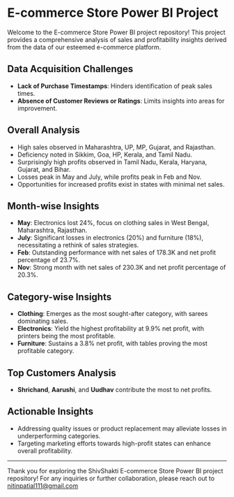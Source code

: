 # E-commerce Store Power BI Project

Welcome to the E-commerce Store Power BI project repository! This project provides a comprehensive analysis of sales and profitability insights derived from the data of our esteemed e-commerce platform.

## Data Acquisition Challenges

- **Lack of Purchase Timestamps**: Hinders identification of peak sales times.
- **Absence of Customer Reviews or Ratings**: Limits insights into areas for improvement.

## Overall Analysis

- High sales observed in Maharashtra, UP, MP, Gujarat, and Rajasthan.
- Deficiency noted in Sikkim, Goa, HP, Kerala, and Tamil Nadu.
- Surprisingly high profits observed in Tamil Nadu, Kerala, Haryana, Gujarat, and Bihar.
- Losses peak in May and July, while profits peak in Feb and Nov.
- Opportunities for increased profits exist in states with minimal net sales.

## Month-wise Insights

- **May**: Electronics lost 24%, focus on clothing sales in West Bengal, Maharashtra, Rajasthan.
- **July**: Significant losses in electronics (20%) and furniture (18%), necessitating a rethink of sales strategies.
- **Feb**: Outstanding performance with net sales of 178.3K and net profit percentage of 23.7%.
- **Nov**: Strong month with net sales of 230.3K and net profit percentage of 20.3%.

## Category-wise Insights

- **Clothing**: Emerges as the most sought-after category, with sarees dominating sales.
- **Electronics**: Yield the highest profitability at 9.9% net profit, with printers being the most profitable.
- **Furniture**: Sustains a 3.8% net profit, with tables proving the most profitable category.

## Top Customers Analysis

- **Shrichand**, **Aarushi**, and **Uudhav** contribute the most to net profits.

## Actionable Insights

- Addressing quality issues or product replacement may alleviate losses in underperforming categories.
- Targeting marketing efforts towards high-profit states can enhance overall profitability.

---

Thank you for exploring the ShivShakti E-commerce Store Power BI project repository! For any inquiries or further collaboration, please reach out to nitinpatial111@gmail.com


